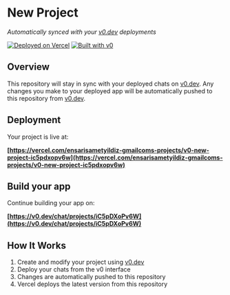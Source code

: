 # New Project

*Automatically synced with your [v0.dev](https://v0.dev) deployments*

[![Deployed on Vercel](https://img.shields.io/badge/Deployed%20on-Vercel-black?style=for-the-badge&logo=vercel)](https://vercel.com/ensarisametyildiz-gmailcoms-projects/v0-new-project-ic5pdxopv6w)
[![Built with v0](https://img.shields.io/badge/Built%20with-v0.dev-black?style=for-the-badge)](https://v0.dev/chat/projects/iC5pDXoPv6W)

## Overview

This repository will stay in sync with your deployed chats on [v0.dev](https://v0.dev).
Any changes you make to your deployed app will be automatically pushed to this repository from [v0.dev](https://v0.dev).

## Deployment

Your project is live at:

**[https://vercel.com/ensarisametyildiz-gmailcoms-projects/v0-new-project-ic5pdxopv6w](https://vercel.com/ensarisametyildiz-gmailcoms-projects/v0-new-project-ic5pdxopv6w)**

## Build your app

Continue building your app on:

**[https://v0.dev/chat/projects/iC5pDXoPv6W](https://v0.dev/chat/projects/iC5pDXoPv6W)**

## How It Works

1. Create and modify your project using [v0.dev](https://v0.dev)
2. Deploy your chats from the v0 interface
3. Changes are automatically pushed to this repository
4. Vercel deploys the latest version from this repository
